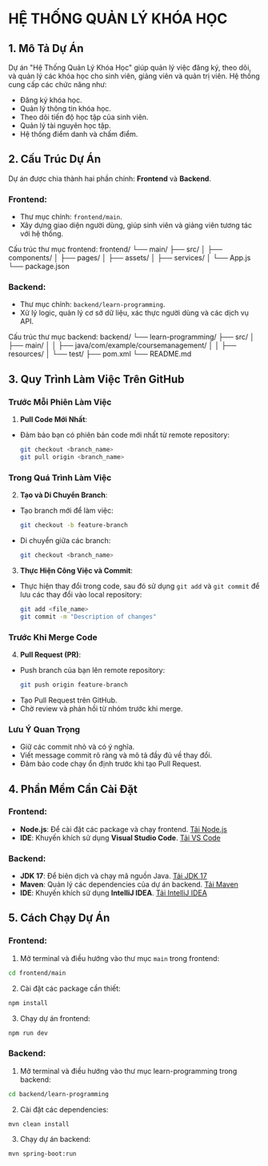 # HỆ THỐNG QUẢN LÝ KHÓA HỌC

## 1. Mô Tả Dự Án

Dự án "Hệ Thống Quản Lý Khóa Học" giúp quản lý việc đăng ký, theo dõi, và quản lý các khóa học cho sinh viên, giảng viên và quản trị viên. Hệ thống cung cấp các chức năng như:

- Đăng ký khóa học.
- Quản lý thông tin khóa học.
- Theo dõi tiến độ học tập của sinh viên.
- Quản lý tài nguyên học tập.
- Hệ thống điểm danh và chấm điểm.

## 2. Cấu Trúc Dự Án

Dự án được chia thành hai phần chính: **Frontend** và **Backend**.

### **Frontend**:
- Thư mục chính: `frontend/main`.
- Xây dựng giao diện người dùng, giúp sinh viên và giảng viên tương tác với hệ thống.

Cấu trúc thư mục frontend:
frontend/ └── main/ ├── src/ │ ├── components/ │ ├── pages/ │ ├── assets/ │ ├── services/ │ └── App.js └── package.json

### **Backend**:
- Thư mục chính: `backend/learn-programming`.
- Xử lý logic, quản lý cơ sở dữ liệu, xác thực người dùng và các dịch vụ API.

Cấu trúc thư mục backend:
backend/ └── learn-programming/ ├── src/ │ ├── main/ │ │ ├── java/com/example/coursemanagement/ │ │ ├── resources/ │ └── test/ ├── pom.xml └── README.md

## 3. Quy Trình Làm Việc Trên GitHub

### Trước Mỗi Phiên Làm Việc
1. **Pull Code Mới Nhất**:
 - Đảm bảo bạn có phiên bản code mới nhất từ remote repository:
   ```bash
   git checkout <branch_name>
   git pull origin <branch_name>
   ```

### Trong Quá Trình Làm Việc
2. **Tạo và Di Chuyển Branch**:
 - Tạo branch mới để làm việc:
   ```bash
   git checkout -b feature-branch
   ```
 - Di chuyển giữa các branch:
   ```bash
   git checkout <branch_name>
   ```

3. **Thực Hiện Công Việc và Commit**:
 - Thực hiện thay đổi trong code, sau đó sử dụng `git add` và `git commit` để lưu các thay đổi vào local repository:
   ```bash
   git add <file_name>
   git commit -m "Description of changes"
   ```

### Trước Khi Merge Code
4. **Pull Request (PR)**:
 - Push branch của bạn lên remote repository:
   ```bash
   git push origin feature-branch
   ```
 - Tạo Pull Request trên GitHub.
 - Chờ review và phản hồi từ nhóm trước khi merge.

### Lưu Ý Quan Trọng
- Giữ các commit nhỏ và có ý nghĩa.
- Viết message commit rõ ràng và mô tả đầy đủ về thay đổi.
- Đảm bảo code chạy ổn định trước khi tạo Pull Request.

## 4. Phần Mềm Cần Cài Đặt

### **Frontend**:
- **Node.js**: Để cài đặt các package và chạy frontend. [Tải Node.js](https://nodejs.org)
- **IDE**: Khuyến khích sử dụng **Visual Studio Code**. [Tải VS Code](https://code.visualstudio.com)

### **Backend**:
- **JDK 17**: Để biên dịch và chạy mã nguồn Java. [Tải JDK 17](https://www.oracle.com/java/technologies/javase-jdk17-downloads.html)
- **Maven**: Quản lý các dependencies của dự án backend. [Tải Maven](https://maven.apache.org)
- **IDE**: Khuyến khích sử dụng **IntelliJ IDEA**. [Tải IntelliJ IDEA](https://www.jetbrains.com/idea)

## 5. Cách Chạy Dự Án

### **Frontend**:
1. Mở terminal và điều hướng vào thư mục `main` trong frontend:
 ```bash
 cd frontend/main
 ```

2. Cài đặt các package cần thiết:
 ```bash
npm install
```

3. Chạy dự án frontend:
 ```bash
npm run dev
 ```

### **Backend**:
1. Mở terminal và điều hướng vào thư mục learn-programming trong backend:
 ```bash
cd backend/learn-programming
 ```
2. Cài đặt các dependencies:
 ```bash
mvn clean install
 ```
3. Chạy dự án backend:
 ```bash
mvn spring-boot:run
 ```
